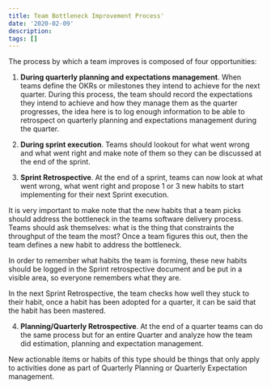 ```yaml
---
title: Team Bottleneck Improvement Process'
date: '2020-02-09'
description:
tags: []
---
```




The process by which a team improves is composed of four opportunities:

1. **During quarterly planning and expectations management**. When teams define the OKRs or milestones
they intend to achieve for the next quarter. During this process, the team should record the
expectations they intend to achieve and how they manage them as the quarter progresses, the idea
here is to log enough information to be able to retrospect on quarterly planning and expectations
management during the quarter.

2. **During sprint execution**. Teams should lookout for what went wrong and what went right
and make note of them so they can be discussed at the end of the sprint.

3. **Sprint Retrospective**. At the end of a sprint, teams can now look at what went wrong, what
went right and propose 1 or 3 new habits to start implementing for their next Sprint execution.

It is very important to make note that the new habits that a team picks should address the
bottleneck in the teams software delivery process. Teams should ask themselves: what is the thing
that constraints the throughput of the team the most? Once a team figures this out, then the team
defines a new habit to address the bottleneck.

In order to remember what habits the team is forming, these new habits should be logged in the
Sprint retrospective document and be put in a visible area, so everyone remembers what they are.

In the next Sprint Retrospective, the team checks how well they stuck to their habit, once a habit
has been adopted for a quarter, it can be said that the habit has been mastered.

4. **Planning/Quarterly Retrospective**. At the end of a quarter teams can do the same process but
for an entire Quarter and analyze how the team did estimation, planning and expectation management.

New actionable items or habits of this type should be things that only apply to activities done as
part of Quarterly Planning or Quarterly Expectation management.

